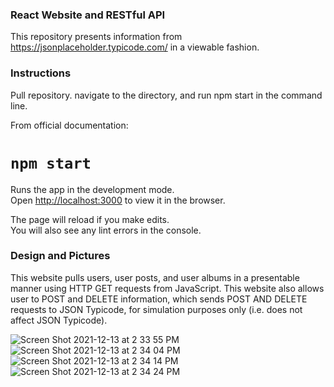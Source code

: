 ### React Website and RESTful API
This repository presents information from https://jsonplaceholder.typicode.com/ in a viewable fashion.

### Instructions
Pull repository. navigate to the directory, and run npm start in the command line.

From official documentation:
# `npm start`

Runs the app in the development mode.\
Open [http://localhost:3000](http://localhost:3000) to view it in the browser.

The page will reload if you make edits.\
You will also see any lint errors in the console.

### Design and Pictures
This website pulls users, user posts, and user albums in a presentable manner using HTTP GET requests from JavaScript. This website also allows user to POST and DELETE information, which sends POST AND DELETE requests to JSON Typicode, for simulation purposes only (i.e. does not affect JSON Typicode).

![Screen Shot 2021-12-13 at 2 33 55 PM](https://user-images.githubusercontent.com/38592426/145876690-6df424e8-42fa-4eb9-a1bf-c24b62b5a323.png)
![Screen Shot 2021-12-13 at 2 34 04 PM](https://user-images.githubusercontent.com/38592426/145876689-c4b9f1b2-3a75-4579-b560-51f3b855eae6.png)
![Screen Shot 2021-12-13 at 2 34 14 PM](https://user-images.githubusercontent.com/38592426/145876688-09475c2a-30a7-402a-aa77-fae15aae0c50.png)
![Screen Shot 2021-12-13 at 2 34 24 PM](https://user-images.githubusercontent.com/38592426/145876685-89f41964-2f7b-4af0-967c-a4204b4a4f1b.png)


